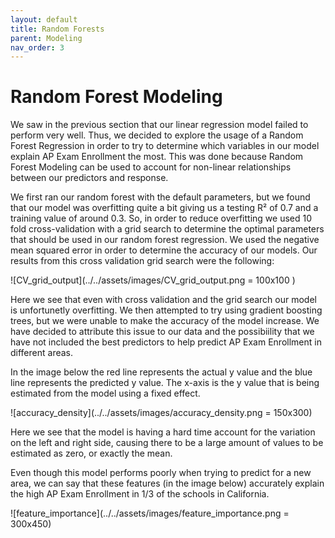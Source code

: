 ```yaml
---
layout: default
title: Random Forests 
parent: Modeling
nav_order: 3
---
```


# Random Forest Modeling 


We saw in the previous section that our linear regression model failed to perform very well. Thus, we decided to explore the usage of a Random Forest Regression in order to try to determine which variables in our model explain AP Exam Enrollment the most. This was done because Random Forest Modeling can be used to account for non-linear relationships between our predictors and response. 

We first ran our random forest with the default parameters, but we found that our model was overfitting quite a bit giving us a testing R² of 0.7 and a training value of around 0.3. So, in order to reduce overfitting we used 10 fold cross-validation with a grid search to determine the optimal parameters that should be used in our random forest regression. We used the negative mean squared error in order to determine the accuracy of our models. Our results from this cross validation grid search were the following: 

![CV_grid_output](../../assets/images/CV_grid_output.png = 100x100 )

Here we see that even with cross validation and the grid search our model is unfortunetly overfitting. We then attempted to try using gradient boosting trees, but we were unable to make the accuracy of the model increase. We have decided to attribute this issue to our data and the possibiility that we have not included the best predictors to help predict AP Exam Enrollment in different areas. 

In the image below the red line represents the actual y value and the blue line represents the predicted y value. The x-axis is the y value that is being estimated from the model using a fixed effect. 

![accuracy_density](../../assets/images/accuracy_density.png = 150x300)

Here we see that the model is having a hard time account for the variation on the left and right side, causing there to be a large amount of values to be estimated as zero, or exactly the mean. 

Even though this model performs poorly when trying to predict for a new area, we can say that these features (in the image below) accurately explain the high AP Exam Enrollment in 1/3 of the schools in California. 

![feature_importance](../../assets/images/feature_importance.png = 300x450)

